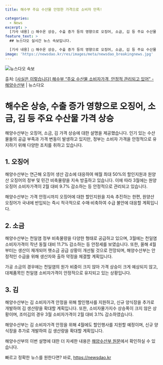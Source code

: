 ```yaml
---
title: 해수부 주요 수산물 안정한 가격으로 소비자 만족!

categories:
  - News
excerpt: >
  [기사 내용] □ 해수온 상승, 수출 증가 등의 영향으로 오징어, 소금, 김 등 주요 수산물 가격이 상승 […
feature_text: >
  ## 뉴스다오 실시간 뉴스 속보입니다.

  [기사 내용] □ 해수온 상승, 수출 증가 등의 영향으로 오징어, 소금, 김 등 주요 수산물 가격이 상승 […
image: 'https://newsdao.kr/res/images/meta/newsdao_breakingnews.jpg'
---
```


![뉴스다오 속보](https://newsdao.kr/res/images/meta/newsdao_breakingnews.jpg)

<p>출처: <a href="https://newsdao.kr/3475" rel="dofollow">[사실은 이렇습니다] 해수부 “주요 수산물 소비자가격, 안정적 관리되고 있어” - 해양수산부</a> | 뉴스다오</p>

<h1 data-ke-size="size26">해수온 상승, 수출 증가 영향으로 오징어, 소금, 김 등 주요 수산물 가격 상승</h1>
해양수산부는 오징어, 소금, 김 가격 상승에 대한 설명을 제공했습니다. 인기 있는 수산물들의 공급 부족과 가격 변동이 발생하고 있지만, 정부는 소비자 가격을 안정적으로 유지하기 위해 다양한 조치를 취하고 있습니다.

<h2 data-ke-size="size24">1. 오징어</h2>
해양수산부는 연근해 오징어 생산 감소에 대응하여 매월 최대 50%의 할인지원과 원양산 오징어의 정부 및 민간 비축물량을 지속 방출하고 있습니다. 이에 따라 3월에는 원양 오징어 소비자가격이 2월 대비 9.7% 감소하는 등 안정적으로 관리되고 있습니다.

<p data-ke-size="size16">해양수산부는 가격 안정시까지 오징어에 대한 할인지원을 지속 추진하는 한편, 원양산 오징어가 국내에 반입되는 즉시 적극적으로 수매·비축하여 수급 불안에 대응할 계획입니다.</p>

<h2 data-ke-size="size24">2. 소금</h2>
해양수산부는 천일염 정부 비축물량을 다양한 형태로 공급하고 있으며, 3월에는 천일염 소비자가격이 작년 동월 대비 11.7% 감소하는 등 안정세를 보였습니다. 또한, 올해 4월부터는 생산이 재개되어 햇소금 공급 상황이 개선될 것으로 전망되며, 해양수산부는 안정적인 수급을 위해 생산자와 출하 약정을 체결할 계획입니다.

<p data-ke-size="size16">가공 소금의 경우에는 천일염의 원가 비중이 크지 않아 가격 상승이 크게 예상되지 않고, 대체품목인 천일염 소비자가격이 안정적으로 유지되고 있는 상황입니다.</p>

<h2 data-ke-size="size24">3. 김</h2>
해양수산부는 김 소비자가격 안정을 위해 할인행사를 지원하고, 신규 양식장을 추가로 개발하여 김 생산량을 확대할 계획입니다. 또한, 소비자물가지수 상승폭이 크지 않은 상황이며, 조미김의 경우 3월 소비자가격이 2월 대비 3.1% 감소하였습니다.

<p data-ke-size="size16">해양수산부는 김 소비자가격 안정을 위해 4월에도 할인행사를 지원할 예정이며, 신규 양식장을 추가로 개발하여 김 생산량을 확대할 계획입니다.</p>

해양수산부의 이번 설명에 대한 더 자세한 내용은 [해양수산부 원문](https://newsdao.kr/3475)에서 확인하실 수 있습니다. 

빠르고 정확한 뉴스를 원한다면? 바로, <a href="https://newsdao.kr" rel="dofollow">https://newsdao.kr</a>


